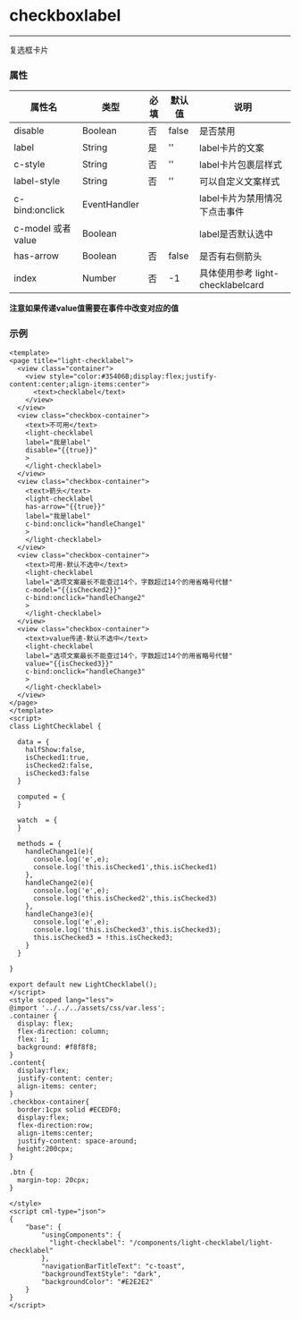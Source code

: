 # checkboxlabel

-------

复选框卡片

### 属性



| 属性名             | 类型         | 必填 | 默认值 | 说明                              |
| ------------------ | ------------ | ---- | ------ | --------------------------------- |
| disable            | Boolean      | 否   | false  | 是否禁用                          |
| label              | String       | 是   | ''     | label卡片的文案                   |
| c-style            | String       | 否   | ''     | label卡片包裹层样式               |
| label-style        | String       | 否   | ''     | 可以自定义文案样式                |
| c-bind:onclick     | EventHandler |      |        | label卡片为禁用情况下点击事件     |
| c-model 或者 value | Boolean      |      |        | label是否默认选中                 |
| has-arrow          | Boolean      | 否   | false  | 是否有右侧箭头                    |
| index              | Number       | 否   | -1     | 具体使用参考 light-checklabelcard |

**注意如果传递value值需要在事件中改变对应的值**

### 示例

```vue
<template>
<page title="light-checklabel">
  <view class="container">
    <view style="color:#35406B;display:flex;justify-content:center;align-items:center">
      <text>checklabel</text>
    </view>
  </view>
  <view class="checkbox-container">
    <text>不可用</text>
    <light-checklabel
    label="我是label"
    disable="{{true}}"
    >
    </light-checklabel>
  </view>
  <view class="checkbox-container">
    <text>箭头</text>
    <light-checklabel
    has-arrow="{{true}}"
    label="我是label"
    c-bind:onclick="handleChange1"
    >
    </light-checklabel>
  </view>
  <view class="checkbox-container">
    <text>可用-默认不选中</text>
    <light-checklabel
    label="选项文案最长不能查过14个，字数超过14个的用省略号代替"
    c-model="{{isChecked2}}"
    c-bind:onclick="handleChange2"
    >
    </light-checklabel>
  </view>
  <view class="checkbox-container">
    <text>value传递-默认不选中</text>
    <light-checklabel
    label="选项文案最长不能查过14个，字数超过14个的用省略号代替"
    value="{{isChecked3}}"
    c-bind:onclick="handleChange3"
    >
    </light-checklabel>
  </view>
</page>
</template>
<script>
class LightChecklabel {

  data = {
    halfShow:false,
    isChecked1:true,
    isChecked2:false,
    isChecked3:false
  }

  computed = {
  }

  watch  = {
  }

  methods = {
    handleChange1(e){
      console.log('e',e);
      console.log('this.isChecked1',this.isChecked1)
    },
    handleChange2(e){
      console.log('e',e);
      console.log('this.isChecked2',this.isChecked3)
    },
    handleChange3(e){
      console.log('e',e);
      console.log('this.isChecked3',this.isChecked3);
      this.isChecked3 = !this.isChecked3;
    }
  }
  
}

export default new LightChecklabel();
</script>
<style scoped lang="less">
@import '../../../assets/css/var.less';
.container {
  display: flex;
  flex-direction: column;
  flex: 1;
  background: #f8f8f8;
}
.content{
  display:flex;
  justify-content: center;
  align-items: center;
}
.checkbox-container{
  border:1cpx solid #ECEDF0;
  display:flex;
  flex-direction:row;
  align-items:center;
  justify-content: space-around;
  height:200cpx;
}

.btn {
  margin-top: 20cpx;
}

</style>
<script cml-type="json">
{
    "base": {
        "usingComponents": {
          "light-checklabel": "/components/light-checklabel/light-checklabel"
        },
        "navigationBarTitleText": "c-toast",
        "backgroundTextStyle": "dark",
        "backgroundColor": "#E2E2E2"
    }
}
</script>

```